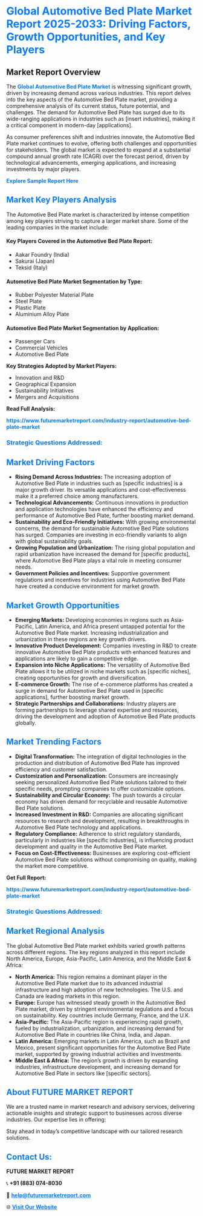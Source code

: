 <h1 style="color: #007BFF;">Global Automotive Bed Plate Market Report 2025-2033: Driving Factors, Growth Opportunities, and Key Players</h1>

<section id="overview">
<h2>Market Report Overview</h2>
<p>The <a href="https://www.futuremarketreport.com/industry-report/automotive-bed-plate-market" style="color: #007BFF; text-decoration: none;"><strong>Global Automotive Bed Plate Market</strong></a> is witnessing significant growth, driven by increasing demand across various industries. This report delves into the key aspects of the Automotive Bed Plate market, providing a comprehensive analysis of its current status, future potential, and challenges. The demand for Automotive Bed Plate has surged due to its wide-ranging applications in industries such as [insert industries], making it a critical component in modern-day [applications].</p>
<p>As consumer preferences shift and industries innovate, the Automotive Bed Plate market continues to evolve, offering both challenges and opportunities for stakeholders. The global market is expected to expand at a substantial compound annual growth rate (CAGR) over the forecast period, driven by technological advancements, emerging applications, and increasing investments by major players.</p>
</section>

<section id="overview">
<p><a href="https://www.futuremarketreport.com/request-sample/reportId=126633" style="color: #007BFF; text-decoration: none;"><strong>Explore Sample Report Here</strong></a></p>
</section>

<section id="key-players">
<h2 style="color: #007BFF;">Market Key Players Analysis</h2>
<p>The Automotive Bed Plate market is characterized by intense competition among key players striving to capture a larger market share. Some of the leading companies in the market include:</p>
<h4>Key Players Covered in the Automotive Bed Plate Report:</h4>
<ul><li>Aakar Foundry (India)</li><li>Sakurai (Japan)</li><li>Teksid (Italy)</li></ul>
<h4>Automotive Bed Plate Market Segmentation by Type:</h4>
<ul><li>Rubber Polyester Material Plate</li><li>Steel Plate</li><li>Plastic Plate</li><li>Aluminium Alloy Plate</li></ul>

<h4>Automotive Bed Plate Market Segmentation by Application:</h4>
<ul><li>Passenger Cars</li><li>Commercial Vehicles</li><li>Automotive Bed Plate</li></ul>
<p><strong>Key Strategies Adopted by Market Players:</strong></p>
<ul>
<li>Innovation and R&D</li>
<li>Geographical Expansion</li>
<li>Sustainability Initiatives</li>
<li>Mergers and Acquisitions</li>
</ul>
</section>

<section>
<p><strong>Read Full Analysis: </strong></p><a href="https://www.futuremarketreport.com/industry-report/automotive-bed-plate-market" style="color: #007BFF; text-decoration: none;"><strong>https://www.futuremarketreport.com/industry-report/automotive-bed-plate-market</strong></a>
<h3 style="color: #007BFF;">Strategic Questions Addressed:</h3>
</section>

<section id="driving-factors">
<h2 style="color: #007BFF;">Market Driving Factors</h2>
<ul>
<li><strong>Rising Demand Across Industries:</strong> The increasing adoption of Automotive Bed Plate in industries such as [specific industries] is a major growth driver. Its versatile applications and cost-effectiveness make it a preferred choice among manufacturers.</li>
<li><strong>Technological Advancements:</strong> Continuous innovations in production and application technologies have enhanced the efficiency and performance of Automotive Bed Plate, further boosting market demand.</li>
<li><strong>Sustainability and Eco-Friendly Initiatives:</strong> With growing environmental concerns, the demand for sustainable Automotive Bed Plate solutions has surged. Companies are investing in eco-friendly variants to align with global sustainability goals.</li>
<li><strong>Growing Population and Urbanization:</strong> The rising global population and rapid urbanization have increased the demand for [specific products], where Automotive Bed Plate plays a vital role in meeting consumer needs.</li>
<li><strong>Government Policies and Incentives:</strong> Supportive government regulations and incentives for industries using Automotive Bed Plate have created a conducive environment for market growth.</li>
</ul>
</section>

<section id="growth-opportunities">
<h2 style="color: #007BFF;">Market Growth Opportunities</h2>
<ul>
<li><strong>Emerging Markets:</strong> Developing economies in regions such as Asia-Pacific, Latin America, and Africa present untapped potential for the Automotive Bed Plate market. Increasing industrialization and urbanization in these regions are key growth drivers.</li>
<li><strong>Innovative Product Development:</strong> Companies investing in R&D to create innovative Automotive Bed Plate products with enhanced features and applications are likely to gain a competitive edge.</li>
<li><strong>Expansion into Niche Applications:</strong> The versatility of Automotive Bed Plate allows it to be utilized in niche markets such as [specific niches], creating opportunities for growth and diversification.</li>
<li><strong>E-commerce Growth:</strong> The rise of e-commerce platforms has created a surge in demand for Automotive Bed Plate used in [specific applications], further boosting market growth.</li>
<li><strong>Strategic Partnerships and Collaborations:</strong> Industry players are forming partnerships to leverage shared expertise and resources, driving the development and adoption of Automotive Bed Plate products globally.</li>
</ul>
</section>

<section id="trending-factors">
<h2 style="color: #007BFF;">Market Trending Factors</h2>
<ul>
<li><strong>Digital Transformation:</strong> The integration of digital technologies in the production and distribution of Automotive Bed Plate has improved efficiency and customer satisfaction.</li>
<li><strong>Customization and Personalization:</strong> Consumers are increasingly seeking personalized Automotive Bed Plate solutions tailored to their specific needs, prompting companies to offer customizable options.</li>
<li><strong>Sustainability and Circular Economy:</strong> The push towards a circular economy has driven demand for recyclable and reusable Automotive Bed Plate solutions.</li>
<li><strong>Increased Investment in R&D:</strong> Companies are allocating significant resources to research and development, resulting in breakthroughs in Automotive Bed Plate technology and applications.</li>
<li><strong>Regulatory Compliance:</strong> Adherence to strict regulatory standards, particularly in industries like [specific industries], is influencing product development and quality in the Automotive Bed Plate market.</li>
<li><strong>Focus on Cost-Effectiveness:</strong> Businesses are exploring cost-efficient Automotive Bed Plate solutions without compromising on quality, making the market more competitive.</li>
</ul>
</section>

<section>
<p><strong>Get Full Report: </strong></p><a href="https://www.futuremarketreport.com/industry-report/automotive-bed-plate-market" style="color: #007BFF; text-decoration: none;"><strong>https://www.futuremarketreport.com/industry-report/automotive-bed-plate-market</strong></a>
<h3 style="color: #007BFF;">Strategic Questions Addressed:</h3>
</section>


<section id="regional-analysis">
<h2 style="color: #007BFF;">Market Regional Analysis</h2>
<p>The global Automotive Bed Plate market exhibits varied growth patterns across different regions. The key regions analyzed in this report include North America, Europe, Asia-Pacific, Latin America, and the Middle East & Africa:</p>
<ul>
<li><strong>North America:</strong> This region remains a dominant player in the Automotive Bed Plate market due to its advanced industrial infrastructure and high adoption of new technologies. The U.S. and Canada are leading markets in this region.</li>
<li><strong>Europe:</strong> Europe has witnessed steady growth in the Automotive Bed Plate market, driven by stringent environmental regulations and a focus on sustainability. Key countries include Germany, France, and the U.K.</li>
<li><strong>Asia-Pacific:</strong> The Asia-Pacific region is experiencing rapid growth, fueled by industrialization, urbanization, and increasing demand for Automotive Bed Plate in countries like China, India, and Japan.</li>
<li><strong>Latin America:</strong> Emerging markets in Latin America, such as Brazil and Mexico, present significant opportunities for the Automotive Bed Plate market, supported by growing industrial activities and investments.</li>
<li><strong>Middle East & Africa:</strong> The region’s growth is driven by expanding industries, infrastructure development, and increasing demand for Automotive Bed Plate in sectors like [specific sectors].</li>
</ul>
</section>

<footer>
<h2 style="color: #007BFF;">About FUTURE MARKET REPORT</h2>
<p>We are a trusted name in market research and advisory services, delivering actionable insights and strategic support to businesses across diverse industries. Our expertise lies in offering:</p>

<p>Stay ahead in today’s competitive landscape with our tailored research solutions.</p>

<h2 style="color: #007BFF;">Contact Us:</h2>
<p><strong>FUTURE MARKET REPORT</strong></p>
<p>📞 <strong>+91 (883) 074-8030</strong></p>
<p>📧 <strong><a href="mailto:help@futuremarketreport.com" style="color: #007BFF;">help@futuremarketreport.com</a></strong></p>
<p>🌐 <strong><a href="https://www.futuremarketreport.com/" style="color: #007BFF;">Visit Our Website</a></strong></p>
</footer>